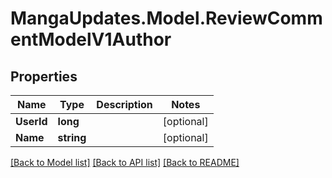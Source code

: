 # MangaUpdates.Model.ReviewCommentModelV1Author

## Properties

Name | Type | Description | Notes
------------ | ------------- | ------------- | -------------
**UserId** | **long** |  | [optional] 
**Name** | **string** |  | [optional] 

[[Back to Model list]](../README.md#documentation-for-models) [[Back to API list]](../README.md#documentation-for-api-endpoints) [[Back to README]](../README.md)

